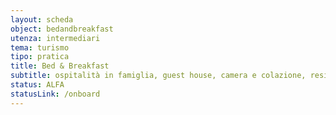 ```yaml
---
layout: scheda
object: bedandbreakfast
utenza: intermediari
tema: turismo
tipo: pratica
title: Bed & Breakfast
subtitle: ospitalità in famiglia, guest house, camera e colazione, residenza d'epoca, Airbnb, B&B
status: ALFA
statusLink: /onboard
---
```

